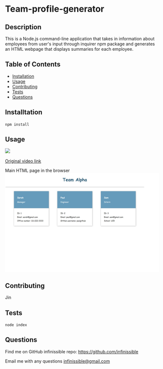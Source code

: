 # Team-profile-generator

## Description

This is a Node.js command-line application that takes in information about employees from user's input through inquirer npm package and generates an HTML webpage that displays summaries for each employee.

## Table of Contents

- [Installation](#installation)
- [Usage](#usage)
- [Contributing](#contributing)
- [Tests](#tests)
- [Questions](#questions)

## Installtation

`npm install`

## Usage

<img src='./src/gif/team-profile-generator.gif' />

[Original video link](https://watch.screencastify.com/v/z55YBXWiue99Y19VXSMd)

Main HTML page in the browser
<img src='./src/jpg/main.jpg' />

## Contributing

Jin

## Tests

`node index`

## Questions

Find me on GitHub
infinissible
repo: https://github.com/infinissible

Email me with any questions
infinissible@gmail.com
